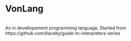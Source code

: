 <h1> V o n L a n g</h1><br/>
An in devellopement programming language, Started from https://github.com/tlaceby/guide-to-interpreters-series
 
